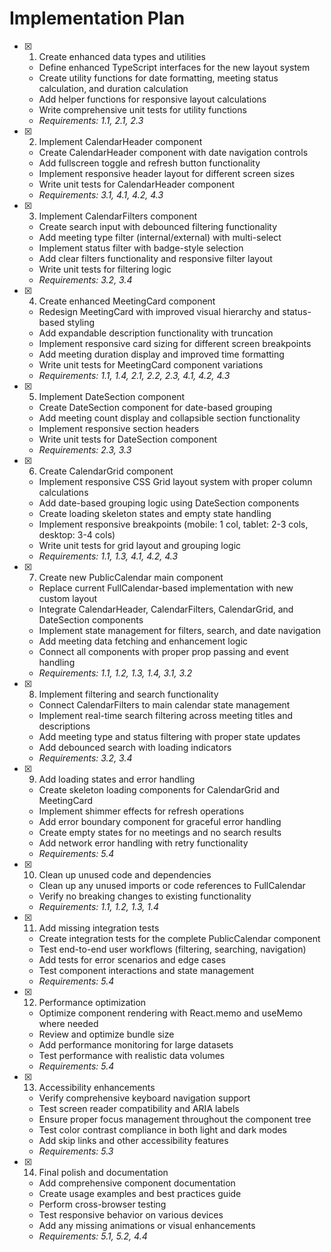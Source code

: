 # Implementation Plan

- [x] 1. Create enhanced data types and utilities
  - Define enhanced TypeScript interfaces for the new layout system
  - Create utility functions for date formatting, meeting status calculation, and duration calculation
  - Add helper functions for responsive layout calculations
  - Write comprehensive unit tests for utility functions
  - _Requirements: 1.1, 2.1, 2.3_

- [x] 2. Implement CalendarHeader component
  - Create CalendarHeader component with date navigation controls
  - Add fullscreen toggle and refresh button functionality
  - Implement responsive header layout for different screen sizes
  - Write unit tests for CalendarHeader component
  - _Requirements: 3.1, 4.1, 4.2, 4.3_

- [x] 3. Implement CalendarFilters component
  - Create search input with debounced filtering functionality
  - Add meeting type filter (internal/external) with multi-select
  - Implement status filter with badge-style selection
  - Add clear filters functionality and responsive filter layout
  - Write unit tests for filtering logic
  - _Requirements: 3.2, 3.4_

- [x] 4. Create enhanced MeetingCard component
  - Redesign MeetingCard with improved visual hierarchy and status-based styling
  - Add expandable description functionality with truncation
  - Implement responsive card sizing for different screen breakpoints
  - Add meeting duration display and improved time formatting
  - Write unit tests for MeetingCard component variations
  - _Requirements: 1.1, 1.4, 2.1, 2.2, 2.3, 4.1, 4.2, 4.3_

- [x] 5. Implement DateSection component
  - Create DateSection component for date-based grouping
  - Add meeting count display and collapsible section functionality
  - Implement responsive section headers
  - Write unit tests for DateSection component
  - _Requirements: 2.3, 3.3_

- [x] 6. Create CalendarGrid component
  - Implement responsive CSS Grid layout system with proper column calculations
  - Add date-based grouping logic using DateSection components
  - Create loading skeleton states and empty state handling
  - Implement responsive breakpoints (mobile: 1 col, tablet: 2-3 cols, desktop: 3-4 cols)
  - Write unit tests for grid layout and grouping logic
  - _Requirements: 1.1, 1.3, 4.1, 4.2, 4.3_

- [x] 7. Create new PublicCalendar main component
  - Replace current FullCalendar-based implementation with new custom layout
  - Integrate CalendarHeader, CalendarFilters, CalendarGrid, and DateSection components
  - Implement state management for filters, search, and date navigation
  - Add meeting data fetching and enhancement logic
  - Connect all components with proper prop passing and event handling
  - _Requirements: 1.1, 1.2, 1.3, 1.4, 3.1, 3.2_

- [x] 8. Implement filtering and search functionality
  - Connect CalendarFilters to main calendar state management
  - Implement real-time search filtering across meeting titles and descriptions
  - Add meeting type and status filtering with proper state updates
  - Add debounced search with loading indicators
  - _Requirements: 3.2, 3.4_

- [x] 9. Add loading states and error handling
  - Create skeleton loading components for CalendarGrid and MeetingCard
  - Implement shimmer effects for refresh operations
  - Add error boundary component for graceful error handling
  - Create empty states for no meetings and no search results
  - Add network error handling with retry functionality
  - _Requirements: 5.4_

- [x] 10. Clean up unused code and dependencies
  - Clean up any unused imports or code references to FullCalendar
  - Verify no breaking changes to existing functionality
  - _Requirements: 1.1, 1.2, 1.3, 1.4_

- [x] 11. Add missing integration tests
  - Create integration tests for the complete PublicCalendar component
  - Test end-to-end user workflows (filtering, searching, navigation)
  - Add tests for error scenarios and edge cases
  - Test component interactions and state management
  - _Requirements: 5.4_

- [x] 12. Performance optimization
  - Optimize component rendering with React.memo and useMemo where needed
  - Review and optimize bundle size
  - Add performance monitoring for large datasets
  - Test performance with realistic data volumes
  - _Requirements: 5.4_

- [x] 13. Accessibility enhancements
  - Verify comprehensive keyboard navigation support
  - Test screen reader compatibility and ARIA labels
  - Ensure proper focus management throughout the component tree
  - Test color contrast compliance in both light and dark modes
  - Add skip links and other accessibility features
  - _Requirements: 5.3_

- [x] 14. Final polish and documentation
  - Add comprehensive component documentation
  - Create usage examples and best practices guide
  - Perform cross-browser testing
  - Test responsive behavior on various devices
  - Add any missing animations or visual enhancements
  - _Requirements: 5.1, 5.2, 4.4_